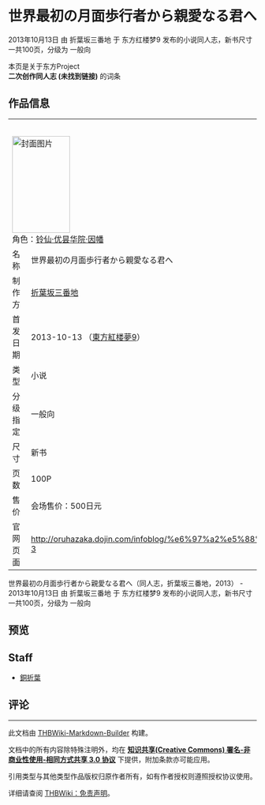 # 世界最初の月面歩行者から親愛なる君へ

<!-- source html: G:\repos\THBWiki-Markdown-Builder\THBWikiMarkdown\Temp\main\9\93\ns0%3A%E4%B8%96%E7%95%8C%E6%9C%80%E5%88%9D%E3%81%AE%E6%9C%88%E9%9D%A2%E6%AD%A9%E8%A1%8C%E8%80%85%E3%81%8B%E3%82%89%E8%A6%AA%E6%84%9B%E3%81%AA%E3%82%8B%E5%90%9B%E3%81%B8.html -->

2013年10月13日 由 折葉坂三番地 于 东方红楼梦9 发布的小说同人志，新书尺寸一共100页，分级为 一般向

本页是关于东方Project  
 **二次创作同人志 (未找到链接)** 的词条

## 作品信息

<table><tbody><tr><th colspan="3">基本信息</th></tr><tr><td class="cover-artwork-mobile" colspan="2"><a href="./文件-世界最初の月面歩行者から親愛なる君へ封面.jpg.md" class="image" title="封面图片"><img alt="封面图片" src="https://upload.thwiki.cc/thumb/2/26/%E4%B8%96%E7%95%8C%E6%9C%80%E5%88%9D%E3%81%AE%E6%9C%88%E9%9D%A2%E6%AD%A9%E8%A1%8C%E8%80%85%E3%81%8B%E3%82%89%E8%A6%AA%E6%84%9B%E3%81%AA%E3%82%8B%E5%90%9B%E3%81%B8%E5%B0%81%E9%9D%A2.jpg/117px-%E4%B8%96%E7%95%8C%E6%9C%80%E5%88%9D%E3%81%AE%E6%9C%88%E9%9D%A2%E6%AD%A9%E8%A1%8C%E8%80%85%E3%81%8B%E3%82%89%E8%A6%AA%E6%84%9B%E3%81%AA%E3%82%8B%E5%90%9B%E3%81%B8%E5%B0%81%E9%9D%A2.jpg" decoding="async" loading="lazy" width="117" height="196" srcset="https://upload.thwiki.cc/thumb/2/26/%E4%B8%96%E7%95%8C%E6%9C%80%E5%88%9D%E3%81%AE%E6%9C%88%E9%9D%A2%E6%AD%A9%E8%A1%8C%E8%80%85%E3%81%8B%E3%82%89%E8%A6%AA%E6%84%9B%E3%81%AA%E3%82%8B%E5%90%9B%E3%81%B8%E5%B0%81%E9%9D%A2.jpg/175px-%E4%B8%96%E7%95%8C%E6%9C%80%E5%88%9D%E3%81%AE%E6%9C%88%E9%9D%A2%E6%AD%A9%E8%A1%8C%E8%80%85%E3%81%8B%E3%82%89%E8%A6%AA%E6%84%9B%E3%81%AA%E3%82%8B%E5%90%9B%E3%81%B8%E5%B0%81%E9%9D%A2.jpg 1.5x, https://upload.thwiki.cc/thumb/2/26/%E4%B8%96%E7%95%8C%E6%9C%80%E5%88%9D%E3%81%AE%E6%9C%88%E9%9D%A2%E6%AD%A9%E8%A1%8C%E8%80%85%E3%81%8B%E3%82%89%E8%A6%AA%E6%84%9B%E3%81%AA%E3%82%8B%E5%90%9B%E3%81%B8%E5%B0%81%E9%9D%A2.jpg/234px-%E4%B8%96%E7%95%8C%E6%9C%80%E5%88%9D%E3%81%AE%E6%9C%88%E9%9D%A2%E6%AD%A9%E8%A1%8C%E8%80%85%E3%81%8B%E3%82%89%E8%A6%AA%E6%84%9B%E3%81%AA%E3%82%8B%E5%90%9B%E3%81%B8%E5%B0%81%E9%9D%A2.jpg 2x" data-file-width="530" data-file-height="888"></a><div class="cover-char">角色：<a href="./铃仙·优昙华院·因幡.md" title="铃仙·优昙华院·因幡">铃仙·优昙华院·因幡</a></div></td>
</tr><tr><td class="label">名称</td><td colspan="2"> 世界最初の月面歩行者から親愛なる君へ </td></tr><tr><td class="label">制作方</td><td><a href="./折葉坂三番地.md" title="折葉坂三番地">折葉坂三番地</a></td><td class="cover-artwork" rowspan="7" style="min-width:196px;"><a href="./文件-世界最初の月面歩行者から親愛なる君へ封面.jpg.md" class="image" title="封面图片"><img alt="封面图片" src="https://upload.thwiki.cc/thumb/2/26/%E4%B8%96%E7%95%8C%E6%9C%80%E5%88%9D%E3%81%AE%E6%9C%88%E9%9D%A2%E6%AD%A9%E8%A1%8C%E8%80%85%E3%81%8B%E3%82%89%E8%A6%AA%E6%84%9B%E3%81%AA%E3%82%8B%E5%90%9B%E3%81%B8%E5%B0%81%E9%9D%A2.jpg/117px-%E4%B8%96%E7%95%8C%E6%9C%80%E5%88%9D%E3%81%AE%E6%9C%88%E9%9D%A2%E6%AD%A9%E8%A1%8C%E8%80%85%E3%81%8B%E3%82%89%E8%A6%AA%E6%84%9B%E3%81%AA%E3%82%8B%E5%90%9B%E3%81%B8%E5%B0%81%E9%9D%A2.jpg" decoding="async" loading="lazy" width="117" height="196" srcset="https://upload.thwiki.cc/thumb/2/26/%E4%B8%96%E7%95%8C%E6%9C%80%E5%88%9D%E3%81%AE%E6%9C%88%E9%9D%A2%E6%AD%A9%E8%A1%8C%E8%80%85%E3%81%8B%E3%82%89%E8%A6%AA%E6%84%9B%E3%81%AA%E3%82%8B%E5%90%9B%E3%81%B8%E5%B0%81%E9%9D%A2.jpg/175px-%E4%B8%96%E7%95%8C%E6%9C%80%E5%88%9D%E3%81%AE%E6%9C%88%E9%9D%A2%E6%AD%A9%E8%A1%8C%E8%80%85%E3%81%8B%E3%82%89%E8%A6%AA%E6%84%9B%E3%81%AA%E3%82%8B%E5%90%9B%E3%81%B8%E5%B0%81%E9%9D%A2.jpg 1.5x, https://upload.thwiki.cc/thumb/2/26/%E4%B8%96%E7%95%8C%E6%9C%80%E5%88%9D%E3%81%AE%E6%9C%88%E9%9D%A2%E6%AD%A9%E8%A1%8C%E8%80%85%E3%81%8B%E3%82%89%E8%A6%AA%E6%84%9B%E3%81%AA%E3%82%8B%E5%90%9B%E3%81%B8%E5%B0%81%E9%9D%A2.jpg/234px-%E4%B8%96%E7%95%8C%E6%9C%80%E5%88%9D%E3%81%AE%E6%9C%88%E9%9D%A2%E6%AD%A9%E8%A1%8C%E8%80%85%E3%81%8B%E3%82%89%E8%A6%AA%E6%84%9B%E3%81%AA%E3%82%8B%E5%90%9B%E3%81%B8%E5%B0%81%E9%9D%A2.jpg 2x" data-file-width="530" data-file-height="888"></a><div class="cover-char">角色：<a href="./铃仙·优昙华院·因幡.md" title="铃仙·优昙华院·因幡">铃仙·优昙华院·因幡</a></div></td>
</tr><tr><td class="label">首发日期</td><td>2013-10-13&#160;（<a href="/展会作品列表?e=%E4%B8%9C%E6%96%B9%E7%BA%A2%E6%A5%BC%E6%A2%A6%239">東方紅楼夢9</a>）</td></tr><tr><td class="label">类型</td><td>小说</td></tr><tr><td class="label">分级指定</td><td>一般向</td></tr><tr><td class="label">尺寸</td><td>新书</td></tr><tr><td class="label">页数</td><td>100P</td></tr><tr><td class="label">售价</td><td>会场售价：500日元</td></tr>
<tr><td class="label">官网页面</td><td colspan="2"><a rel="nofollow" class="external free" href="http://oruhazaka.dojin.com/infoblog/既刊情報/既刊／２０１３年/新刊詳細-3">http://oruhazaka.dojin.com/infoblog/%e6%97%a2%e5%88%8a%e6%83%85%e5%a0%b1/%e6%97%a2%e5%88%8a%ef%bc%8f%ef%bc%92%ef%bc%90%ef%bc%91%ef%bc%93%e5%b9%b4/%e6%96%b0%e5%88%8a%e8%a9%b3%e7%b4%b0-3</a></td></tr></tbody></table>

世界最初の月面歩行者から親愛なる君へ（同人志，折葉坂三番地，2013） - 2013年10月13日 由 折葉坂三番地 于 东方红楼梦9 发布的小说同人志，新书尺寸一共100页，分级为 一般向

## 预览

## Staff
- [銅折葉](./銅折葉.md)


## 评论




---

此文档由 [THBWiki-Markdown-Builder](https://github.com/Delsin-Yu/THBWiki-Markdown-Builder) 构建。

文档中的所有内容除特殊注明外，均在 [**知识共享(Creative Commons) 署名-非商业性使用-相同方式共享 3.0 协议**](https://creativecommons.org/licenses/by-sa/3.0/deed.zh-hans) 下提供，附加条款亦可能应用。

引用类型与其他类型作品版权归原作者所有，如有作者授权则遵照授权协议使用。

详细请查阅 [THBWiki：免责声明](https://thbwiki.cc/THBWiki:%E5%85%8D%E8%B4%A3%E5%A3%B0%E6%98%8E)。

